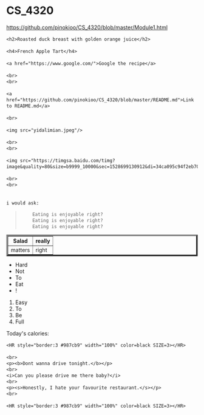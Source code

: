 # CS_4320


https://github.com/pinokioo/CS_4320/blob/master/Module1.html

<!DOCTYPE html>
<html lang="en">
<head>
    <meta charset="utf-8">
    <title>Starving all the time.</title>
</head>

<body>
    
    <h2>Roasted duck breast with golden orange juice</h2>
    
    <h4>French Apple Tart</h4>
    
    <a href="https://www.google.com/">Google the recipe</a>
    
    <br>
    <br>
    
    <a href="https://github.com/pinokioo/CS_4320/blob/master/README.md">Link to README.md</a>
       
    <br>
    
    <img src="yidalimian.jpeg"/>
    
    <br>
    <br>
    
    <img src="https://timgsa.baidu.com/timg?image&quality=80&size=b9999_10000&sec=1528699130912&di=34ca095c94f2eb706e8049a3cc850301&imgtype=0&src=http%3A%2F%2Frj1.douguo.net%2Fupload%2Fdiet%2Fe%2F9%2F4%2Fe92cb0bcb44aeee525c8eac58009c924.png"/>
    
    <br>
    <br>
    
    
    i would ask:
    
<blockquote>
    
        Eating is enjoyable right?
        Eating is enjoyable right?
        Eating is enjoyable right?
    
</blockquote>

<table border="4">
  <tr>
    <th>Salad</th>
    <th>really</th>
  </tr>
  <tr>
    <td>matters</td>
    <td>right</td>
  </tr>
</table>
    
    
<ul>
<li>Hard</li>
<li>Not</li>
<li>To</li>
<li>Eat</li>
<li>!</li>
</ul>
    
<ol>
<li>Easy</li>
<li>To</li>
<li>Be</li>
<li>Full</li>
</ol>
    
    
<p>Today's calories:</p>

<p id="amount"></p>

<script>
function myFunction() {
    return 3500;
}

document.getElementById("amount").innerHTML = myFunction();
</script>
    
    <HR style="border:3 #987cb9" width="100%" color=black SIZE=3></HR>
    
    <br>
    <p><b>Dont wanna drive tonight.</b></p> 
    <br>
    <i>Can you please drive me there baby?</i>
    <br>
    <p><s>Honestly, I hate your favourite restaurant.</s></p> 
    <br>
    
    <HR style="border:3 #987cb9" width="100%" color=black SIZE=3></HR>
    
</body>

</html>

